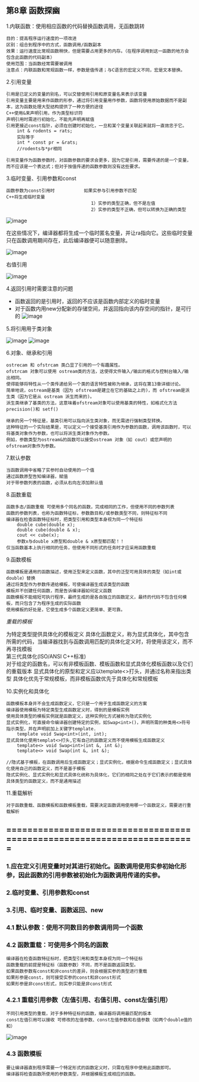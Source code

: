 ## 第8章 函数探幽
1.内联函数：使用相应函数的代码替换函数调用，无函数跳转	

    目的：提高程序运行速度的一项改进		
	区别：组合到程序中的方式，函数调用/函数副本		
	效果：运行速度比常规函数稍快，但是需要占用更多的内存。（在程序调用到这一函数的地方会包含此函数的代码副本）		
	使用范围：当函数经常需要被调用		
	注意点：内联函数和常规函数一样，参数是值传递；与C语言的宏定义不同，宏是文本替换。		

2.引用变量	

    引用是已定义的变量的别名，可以交替使用引用和原变量名来表示该变量			
	引用变量主要是用来作函数的形参，通过将引用变量用作参数，函数将使用原始数据而不是副本，这为函数处理大型结构提供了一种方便的途径			
	C++使用&来声明引用，作为类型标识符			
	声明引用时需进行初始化，不能先声明再赋值			
	引用更接近const指针，必须在创建时初始化，一旦和某个变量关联起来就将一直效忠于它。			
		int & rodents = rats;		
		实际等于		
		int * const pr = &rats;		
		//rodents与*pr相同		
				
	引用变量作为函数参数时，对函数参数的要求会更多，因为它是引用，需要传递的是一个变量，而不应该是一个表达式；但对于按值传递的函数参数则没有这些要求。			

3.临时变量、引用参数和const	

    函数参数为const引用时			如果实参与引用参数不匹配					C++将生成临时变量	
			                     	1）实参的类型正确，但不是左值						
			                     	2）实参的类型不正确，但可以转换为正确的类型						

![image](https://github.com/liam1992-web/cpp_study_notes/assets/61104738/701eaa2d-851c-40a0-af9d-20f0319de7fe)

在这些情况下，编译器都将生成一个临时匿名变量，并让ra指向它。这些临时变量只在函数调用期间存在，此后编译器便可以随意删除。

![image](https://github.com/liam1992-web/cpp_study_notes/assets/61104738/0b5fdfec-4604-4f73-8a10-a1acaf48fe65)

右值引用

![image](https://github.com/liam1992-web/cpp_study_notes/assets/61104738/bc2cd0a0-36fe-45ce-9468-23dcb2747562)

4.返回引用时需要注意的问题	
- 函数返回的是引用时，返回的不应该是函数内部定义的临时变量
- 对于函数内用new分配新的存储空间，并返回指向该内存空间的指针，是可行的
![image](https://github.com/liam1992-web/cpp_study_notes/assets/61104738/437f6201-ed6d-49fa-a40f-f97d51934550)

5.将引用用于类对象

![image](https://github.com/liam1992-web/cpp_study_notes/assets/61104738/77f6edad-321e-4b93-b078-6c7d12cf2511)
![image](https://github.com/liam1992-web/cpp_study_notes/assets/61104738/67913d13-91ab-47f7-807d-c5c0ebf61f0a)


6.对象、继承和引用		

	ostrecam 和 ofstrcam 类凸显了引用的一个有趣属性。	
	ofstrcam 对象可以使用 ostream类的方法，这使得文件输入/输出的格式与控制台输入/输出相同。	
	使得能够将特性从一个类传递给另一个类的语言特性被称为继承，这将在第13章详细讨论。	
	简单地说，ostream是基类（因为 ofstream是建立在它的基础之上的)，而 ofstream是派生类（因为它是从 ostream 派生而来的)。	
	派生类继承了基类的方法，这意味着ofstream对象可以使用基类的特性，如格式化方法 precision()和 setf()	
		
	继承的另一个特征是，基类引用可以指向派生类对象，而无需进行强制类型转换。	
	这种特征的一个实际结果是，可以定义一个接受基类引用作为参数的函数，调用该函数时，可以将基类对象作为参数，也可以将派生类对象作为参数。	
	例如，参数类型为ostream&的函数可以接受ostream 对象（如 cout）或您声明的ofstream对象作为参数。	

7.默认参数		

	当函数调用中省略了实参时自动使用的一个值	
	通过函数原型告知编译器，赋值	
	对于带参数列表的函数，必须从右向左添加默认值	

8.函数重载	
			
	函数多态/函数重载 可使用多个同名的函数，完成相同的工作，但使用不同的参数列表			
	函数的参数列表，也称为函数特征标，参数数目和/或参数类型不同，则特征标不同			
	编译器在检查函数特征标时，把类型引用和类型本身视为同一个特征标			
		double cube(double x);		
		double cube(double & x);		
		cout << cube(x);		
		参数x与double x原型和double & x原型都匹配！！		
	仅当函数基本上执行相同的任务，但使用不同形式的任务时才应采用函数重载			

9.函数模板	

	函数模板是通用的函数描述，使用泛型来定义函数，其中的泛型可用具体的类型（如int或double）替换
	通过将类型作为参数传递给模板，可使编译器生成该类型的函数
	模板并不创建任何函数，而是告诉编译器如何定义函数
	函数模板不能缩短可执行程序，最终生成的是各自独立的函数定义，最终的代码不包含任何模板，而只包含了为程序生成的实际函数
	使用模板的好处是，它使生成多个函数定义更简单、更可靠。
	
*重载的模板*	
	
为特定类型提供具体化的模板定义	
具体化函数定义，称为显式具体化，其中包含所需的代码，当编译器找到与函数调用匹配的具体化定义时，将使用该定义，而不再寻找模板	
第三代具体化(ISO/ANSI C++标准)	
	对于给定的函数名，可以有非模板函数、模板函数和显式具体化模板函数以及它们的重载版本
	显式具体化的原型和定义应以template<>打头，并通过名称来指出类型
	具体化优先于常规模板，而非模板函数优先于具体化和常规模板

10.实例化和具体化

	函数模板本身并不会生成函数定义，它只是一个用于生成函数定义的方案		
	编译器使用模板为特定类型生成函数定义时，得到的是模板实例		
	使用具体类型的模板实例就是函数定义，这种实例化方式被称为隐式实例化		
	显式实例化，可直接命令编译器创建特定的实例，如Swap<int>()，声明所需的种类用<>符号指示类型，并在声明前加上关键字template.		
		template void Swap<int>(int, int);	
	显式具体化使用templat<>打头,它有自己的函数定义而不使用模板生成函数定义		
		template<> void Swap<int>(int &, int &);	
		template<> void Swap(int &, int &);	
			
	//隐式基于模板，在函数调用后生成函数定义；显式实例化，根据命令生成函数定义；显式具体化使用自己的函数定义，而不是基于模板		
	隐式实例化、显式实例化和显式具体化统称为具体化，它们的相同之处在于它们表示的都是使用具体类型的函数定义，而不是通用描述		

11.重载解析	

	对于函数重载、函数模板和函数模板重载，需要决定函数调用使用哪一个函数定义，需要进行重载解析

## =======================================================================
### 1.应在定义引用变量时对其进行初始化。函数调用使用实参初始化形参，因此函数的引用参数被初始化为函数调用传递的实参。
### 2.临时变量、引用参数和const
### 3.引用、临时变量、函数返回、new
### 4.1 默认参数：使用不同数目的参数调用同一个函数
### 4.2 函数重载：可使用多个同名的函数
    编译器在检查函数特征标时，把类型引用和类型本身视为同一个特征标
    函数重载的前提是特征标（函数参数）不同，而不是函数返回类型。
	如果函数参数有const和非const的差异，则会根据实参的类型进行重载
	如果形参是const，则可接受实参的const和非const形式
	如果形参是非const形式，则实参只能是非const形式
### 4.2.1 重载引用参数（左值引用、右值引用、const左值引用）
    不同引用类型的重载，对于多种特征标的函数，编译器将调用最匹配的版本  
    const左值引用可以接收 可修改的左值参数、const左值参数和右值参数（如两个double值的和）
![image](https://github.com/liam1992-web/cpp_study_notes/assets/61104738/eb93b079-a258-4d6c-a142-0f838bffbf22)
	
### 4.3 函数模板
    要让编译器直到程序需要一个特定形式的函数定义时，只需在程序中使用此函数即可。
	编译器将检查函数所使用的参数类型，并根据模板生成相应的函数。